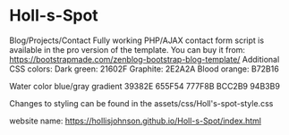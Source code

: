 # Holl-s-Spot
Blog/Projects/Contact
Fully working PHP/AJAX contact form script is available in the pro version of the template.
You can buy it from: https://bootstrapmade.com/zenblog-bootstrap-blog-template/
Additional CSS colors: 
Dark green: 21602F
Graphite: 2E2A2A
Blood orange: B72B16

Water color blue/gray gradient
39382E
655F54
777F8B
BCC2B9
94B3B9

Changes to styling can be found in the assets/css/Holl's-spot-style.css

website name: https://hollisjohnson.github.io/Holl-s-Spot/index.html
